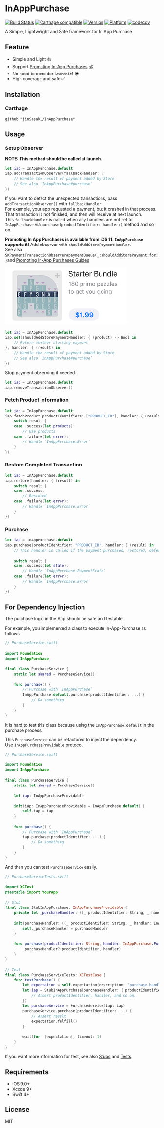 # InAppPurchase
[![Build Status](https://travis-ci.org/jinSasaki/InAppPurchase.svg?branch=master)](https://travis-ci.org/jinSasaki/InAppPurchase)
[![Carthage compatible](https://img.shields.io/badge/Carthage-compatible-4BC51D.svg?style=flat)](https://github.com/Carthage/Carthage)
[![Version](https://img.shields.io/cocoapods/v/InAppPurchase.svg?style=flat)](http://cocoapods.org/pods/InAppPurchase)
[![Platform](https://img.shields.io/cocoapods/p/InAppPurchase.svg?style=flat)](http://cocoapods.org/pods/InAppPurchase)
[![codecov](https://codecov.io/gh/jinSasaki/InAppPurchase/branch/master/graph/badge.svg)](https://codecov.io/gh/jinSasaki/InAppPurchase)

A Simple, Lightweight and Safe framework for In App Purchase

## Feature
- Simple and Light :+1:
- Support [Promoting In-App Purchases](https://developer.apple.com/app-store/promoting-in-app-purchases/) :moneybag:
- No need to consider `StoreKit`! :sunglasses:
- High coverage and safe :white_check_mark:

## Installation

### Carthage
```
github "jinSasaki/InAppPurchase"
```

## Usage

### Setup Observer
**NOTE: This method should be called at launch.**

```swift
let iap = InAppPurchase.default
iap.addTransactionObserver(fallbackHandler: {
    // Handle the result of payment added by Store
    // See also `InAppPurchase#purchase`
})
```

If you want to detect the unexpected transactions, pass `addTransactionObserver()` with `fallbackHandler`.  
For example, your app requested a payment, but it crashed in that process. That transaction is not finished, and then will receive at next launch.  
This `fallbackHandler` is called when any handlers are not set to `InAppPurchase` via `purchase(productIdentifier: handler:)` method and so on. 

**Promoting In App Purchases is available from iOS 11. `InAppPurchase` supports it!**
Add observer with `shouldAddStorePaymentHandler`.  
See also [`SKPaymentTransactionObserver#paymentQueue(_:shouldAddStorePayment:for:)`](https://developer.apple.com/documentation/storekit/skpaymenttransactionobserver/2877502-paymentqueue)and [Promoting In-App Purchases Guides](https://developer.apple.com/library/content/documentation/NetworkingInternet/Conceptual/StoreKitGuide/PromotingIn-AppPurchases/PromotingIn-AppPurchases.html#//apple_ref/doc/uid/TP40008267-CH11-SW1)

![promoting](./assets/promoting.png)

```swift
let iap = InAppPurchase.default
iap.set(shouldAddStorePaymentHandler: { (product) -> Bool in
    // Return whether starting payment
}, handler: { (result) in
    // Handle the result of payment added by Store
    // See also `InAppPurchase#purchase`
})
```

Stop payment observing if needed.

```swift
let iap = InAppPurchase.default
iap.removeTransactionObserver()
```

### Fetch Product Information
```swift
let iap = InAppPurchase.default
iap.fetchProduct(productIdentifiers: ["PRODUCT_ID"], handler: { (result) in
    switch result {
    case .success(let products):
        // Use products
    case .failure(let error):
        // Handle `InAppPurchase.Error`
    }
})
```

### Restore Completed Transaction
```swift
let iap = InAppPurchase.default
iap.restore(handler: { (result) in
    switch result {
    case .success:
        // Restored
    case .failure(let error):
        // Handle `InAppPurchase.Error`
    }
})
```

### Purchase

```swift
let iap = InAppPurchase.default
iap.purchase(productIdentifier: "PRODUCT_ID", handler: { (result) in
    // This handler is called if the payment purchased, restored, deferred or failed.

    switch result {
    case .success(let state):
        // Handle `InAppPurchase.PaymentState`
    case .failure(let error):
        // Handle `InAppPurchase.Error`
    }
})
```

## For Dependency Injection

The purchase logic in the App should be safe and testable. 

For example, you implemented a class to execute In-App-Purchase as follows.

```swift
// PurchaseService.swift

import Foundation
import InAppPurchase

final class PurchaseService {
    static let shared = PurchaseService()

    func purchase() {
        // Purchase with `InAppPurchase`
        InAppPurchase.default.purchase(productIdentifier: ...) {
            // Do something            
        }
    }
}
```

It is hard to test this class because using the `InAppPurchase.default` in the purchase process.

This `PurchaseService` can be refactored to inject the dependency.  
Use `InAppPurchaseProvidable` protocol.

```swift
// PurchaseService.swift

import Foundation
import InAppPurchase

final class PurchaseService {
    static let shared = PurchaseService()

    let iap: InAppPurchaseProvidable

    init(iap: InAppPurchaseProvidable = InAppPurchase.default) {
        self.iap = iap
    }

    func purchase() {
        // Purchase with `InAppPurchase`
        iap.purchase(productIdentifier: ...) {
            // Do something            
        }
    }
}
```

And then you can test `PurchaseService` easily.

```swift
// PurchaseServiceTests.swift

import XCTest
@testable import YourApp

// Stub
final class StubInAppPurchase: InAppPurchaseProvidable {
    private let _purchaseHandler: ((_ productIdentifier: String, _ handler: InAppPurchase.PurchaseHandler?) -> Void)?

    init(purchaseHandler: ((_ productIdentifier: String, _ handler: InAppPurchase.PurchaseHandler?) -> Void)? = nil) {
        self._purchaseHandler = purchaseHandler
    }

    func purchase(productIdentifier: String, handler: InAppPurchase.PurchaseHandler?) {
        _purchaseHandler?(productIdentifier, handler)
    }
}

// Test
final class PurchaseServiceTests: XCTestCase {
    func testPurchase() {
        let expectation = self.expectation(description: "purchase handler was called.")
        let iap = StubInAppPurchase(purchaseHandler: { productIdentifier, handler in
            // Assert productIdentifier, handler, and so on.
        })
        let purchaseService = PurchaseService(iap: iap)
        purchaseService.purchase(productIdentifier: ...) {
            // Assert result
            expectation.fulfill()
        }

        wait(for: [expectation], timeout: 1)
    }
}
```

If you want more information for test, see also [Stubs](./Tests/Stubs/) and [Tests](./Tests/).

## Requirements
- iOS 9.0+
- Xcode 9+
- Swift 4+

## License
MIT
